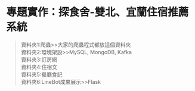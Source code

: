 # 專題實作：探食舍-雙北、宜蘭住宿推薦系統
> 資料夾1:爬蟲>>大家的爬蟲程式都放這個資料夾\
> 資料夾2:環境架設>>MySQL, MongoDB, Kafka\
> 資料夾3:訂房網\
> 資料夾4:住宿文\
> 資料夾5:餐廳食記\
> 資料夾6:LineBot成果展示>>Flask


